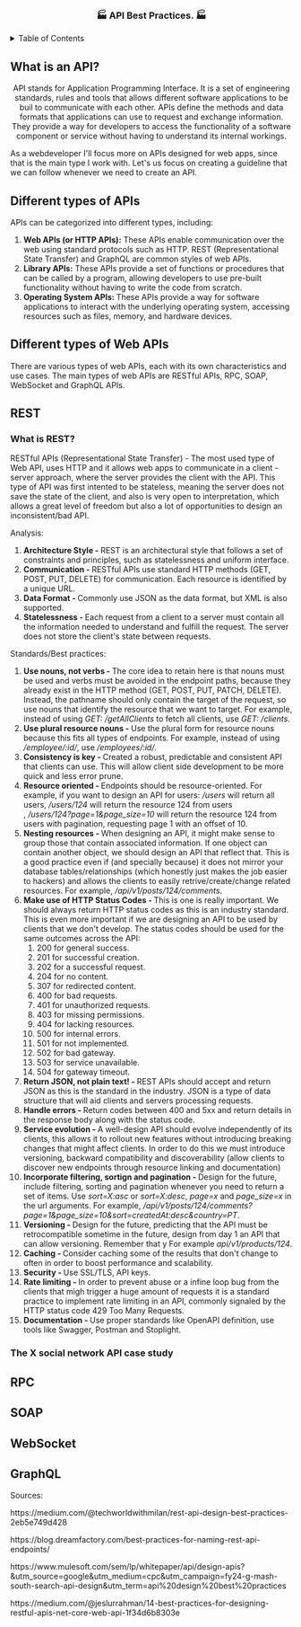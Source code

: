 <!-- PROJECT LOGO -->
<br />
<div align="center">
  <h3 align="center">🏭 API Best Practices. 🏭</h3>
</div>
<!-- TABLE OF CONTENTS -->
<details>
  <summary>Table of Contents</summary>
  <ol>
    <li><a href="#what-is-an-api?">What is an API?</a></li>
    <li><a href="#different-types-of-apis">Different types of APIs</a></li>
    <li><a href="#different-types-of-web-apis">Different types of Web APIs</a></li>
    <li><a href="#rest">REST</a></li>
    <li><a href="#rpc">RPC</a></li>
    <li><a href="#soap">SOAP</a></li>
    <li><a href="#websocket">WebSocket</a></li>
    <li><a href="#conclusion">Conclusion</a></li>
  </ol>
</details>

<!-- What is an API? -->
## What is an API?
<p align="center">API stands for Application Programming Interface. It is a set of engineering standards, rules and tools that allows different software applications to be buil to communicate with each other. APIs define the methods and data formats that applications can use to request and exchange information. They provide a way for developers to access the functionality of a software component or service without having to understand its internal workings.</p>
<p>As a webdeveloper I'll focus more on APIs designed for web apps, since that is the main type I work with. Let's us focus on creating a guideline that we can follow whenever we need to create an API.</p>

<!-- Different types of APIs -->
## Different types of APIs

APIs can be categorized into different types, including:
<ol>
    <li><b>Web APIs (or HTTP APIs):</b> These APIs enable communication over the web using standard protocols such as HTTP. REST (Representational State Transfer) and GraphQL are common styles of web APIs.</li>
    <li><b>Library APIs:</b> These APIs provide a set of functions or procedures that can be called by a program, allowing developers to use pre-built functionality without having to write the code from scratch.</li>
    <li><b>Operating System APIs: </b>These APIs provide a way for software applications to interact with the underlying operating system, accessing resources such as files, memory, and hardware devices.</li>
  </ol>

<!-- Different types of Web APIs -->
## Different types of Web APIs
There are various types of web APIs, each with its own characteristics and use cases. The main types of web APIs are RESTful APIs, RPC, SOAP, WebSocket and GraphQL APIs.

<!-- REST -->
## REST

### What is REST?
<p>RESTful APIs (Representational State Transfer) - The most used type of Web API, uses HTTP and it allows web apps to communicate in a client - server approach, where the server provides the client with the API. This type of API was first intented to be stateless, meaning the server does not save the state of the client, and also is very open to interpretation, which allows a great level of freedom but also a lot of opportunities to design an inconsistent/bad API.</p>
<p>Analysis:</p>
<ol>
   <li><b> Architecture Style - </b> REST is an architectural style that follows a set of constraints and principles, such as statelessness and uniform interface.</li>
   <li><b> Communication - </b> RESTful APIs use standard HTTP methods (GET, POST, PUT, DELETE) for communication. Each resource is identified by a unique URL.</li>
   <li><b> Data Format - </b> Commonly use JSON as the data format, but XML is also supported.</li>
   <li><b> Statelessness - </b> Each request from a client to a server must contain all the information needed to understand and fulfill the request. The server does not store the client's state between requests.</li>
</ol>
<p>Standards/Best practices:</p>
<ol>
   <li><b>Use nouns, not verbs - </b> The core idea to retain here is that nouns must be used and verbs must be avoided in the endpoint paths, because they already exist in the HTTP method (GET, POST, PUT, PATCH, DELETE). Instead, the pathname should only contain the target of the request, so use nouns that identify the resource that we want to target. For example, instead of using <i>GET: /getAllClients</i> to fetch all clients, use  <i>GET: /clients</i>.</li>
   <li><b>Use plural resource nouns - </b>Use the plural form for resource nouns because this fits all types of endpoints. For example, instead of using <i>/employee/:id/</i>, use <i>/employees/:id/</i>.</li>
   <li><b>Consistency is key - </b> Created a robust, predictable and consistent API that clients can use. This will allow client side development to be more quick and less error prune.</li>
   <li><b>Resource oriented - </b>Endpoints should be resource-oriented. For example, if you want to design an API for users: <i>/users</i> will return all users, <i>/users/124</i> will return the resource 124 from users</li>, <i>/users/124?page=1&page_size=10</i> will return the resource 124 from users with pagination, requesting page 1 with an offset of 10.
   <li><b>Nesting resources - </b> When designing an API, it might make sense to group those that contain associated information. If one object can contain another object, we should design an API that reflect that. This is a good practice even if (and specially because) it does not mirror your database tables/relationships (which honestly just makes the job easier to hackers) and allows the clients to easily retrive/create/change related resources. For example, <i>/api/v1/posts/124/comments</i>.</li>
   <li><b>Make use of HTTP Status Codes - </b> This is one is really important. We should always return HTTP status codes as this is an industry standard. This is even more important if we are designing an API to be used by clients that we don't develop. The status codes should be used for the same outcomes across the API:
    <ol>
      <li>200 for general success.</li>
      <li>201 for successful creation.</li>
      <li>202 for a successful request.</li>
      <li>204 for no content.</li>
      <li>307 for redirected content.</li>
      <li>400 for bad requests.</li>
      <li>401 for unauthorized requests.</li>
      <li>403 for missing permissions.</li>
      <li>404 for lacking resources.</li>
      <li>500 for internal errors.</li>
      <li>501 for not implemented.</li>
      <li>502 for bad gateway.</li>
      <li>503 for service unavailable.</li>
      <li>504 for gateway timeout.</li>
    </ol>
   </li>
   <li><b>Return JSON, not plain text! - </b> REST APIs should accept and return JSON as this is the standard in the industry. JSON is a type of data structure that will aid clients and servers processing requests.</li>
   <li><b>Handle errors - </b> Return codes between 400 and 5xx and return details in the response body along with the status code.</li>
   
   <li><b>Service evolution - </b> A well-design API should evolve independently of its clients, this allows it to rollout new features without introducing breaking changes that might affect clients. In order to do this we must introduce versioning, backward compatibility and discoverability (allow clients to discover new endpoints through resource linking and documentation) </li>
   <li><b>Incorporate filtering, sortign and pagination - </b> Design for the future, include filtering, sorting and pagination whenever you need to return a set of items. Use <i>sort=X:asc</i> or <i>sort=X:desc</i>, <i>page=x</i> and <i>page_size=x</i> in the url arguments. For example, <i>/api/v1/posts/124/comments?page=1&page_size=10&sort=createdAt:desc&country=PT</i>.</li>
   <li><b>Versioning - </b> Design for the future, predicting that the API must be retrocompatible sometime in the future, design from day 1 an API that can allow versioning. Remember that y For example <i>api/v1/products/124</i>.</li>
   <li><b>Caching - </b> Consider caching some of the results that don't change to often in order to boost performance and scalability.</li>
   <li><b>Security - </b> Use SSL/TLS, API keys.</li>
   <li><b>Rate limiting - </b> In order to prevent abuse or a infine loop bug from the clients that migh trigger a huge amount of requests it is a standard practice to implement rate limiting in an API, commonly signaled by the HTTP status code 429 Too Many Requests.</li>
   <li><b>Documentation - </b> Use proper standards like OpenAPI definition, use tools like Swagger, Postman and Stoplight.</li>
</ol>

### The X social network API case study 


<!-- RPC -->
## RPC

<!-- SOAP -->
## SOAP

<!-- WebSocket -->
## WebSocket

<!-- GraphQL -->
## GraphQL

<div>
  <p>Sources: </p>
  <p>https://medium.com/@techworldwithmilan/rest-api-design-best-practices-2eb5e749d428 </p>
  <p>https://blog.dreamfactory.com/best-practices-for-naming-rest-api-endpoints/</p>
  <p>https://www.mulesoft.com/sem/lp/whitepaper/api/design-apis?&utm_source=google&utm_medium=cpc&utm_campaign=fy24-g-mash-south-search-api-design&utm_term=api%20design%20best%20practices </p>
  <p>https://medium.com/@jeslurrahman/14-best-practices-for-designing-restful-apis-net-core-web-api-1f34d6b8303e</p>
</div>